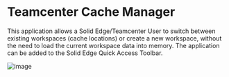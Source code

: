 # Teamcenter Cache Manager
This application allows a Solid Edge/Teamcenter User to switch between existing workspaces (cache locations) or create a new workspace, without the need to load the current workspace data into memory. 
The application can be added to the Solid Edge Quick Access Toolbar.

![image](https://user-images.githubusercontent.com/23720515/113258334-1ba95d00-92cc-11eb-983e-6bd94d4d430b.png)
